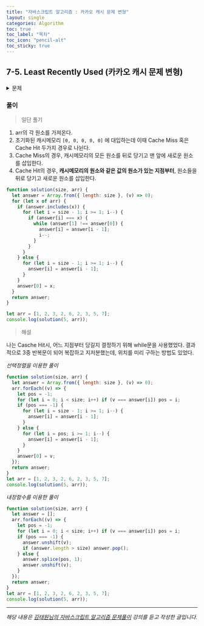 ```yaml
---
title: "자바스크립트 알고리즘 : 카카오 캐시 문제 변형"
layout: single
categories: Algorithm
toc: true
toc_label: "목차"
toc_icon: "pencil-alt"
toc_sticky: true
---
```


## 7-5. Least Recently Used (카카오 캐시 문제 변형)

<details>
<summary>문제</summary>
<div markdown="1">

_설명_
캐시메모리는 CPU와 주기억장치(DRAM) 사이의 고속의 임시 메모리로서 CPU가 처리할 작업
을 저장해 놓았다가 필요할 바로 사용해서 처리속도를 높이는 장치이다.
워낙 비싸고 용량이작아 효율적으로 사용해야 한다. 철수의 컴퓨터는 캐시메모리 사용 규칙이 LRU 알고리즘을 따른다.
LRU 알고리즘은 Least Recently Used 의 약자로 직역하자면 가장 최근에 사용되지 않은 것 정도의 의미를 가지고 있습니다.
캐시에서 작업을 제거할 때 가장 오랫동안 사용하지 않은 것을 제거하겠다는 알고리즘입니다.

만약 캐시의사이즈가5이고작업이 2 3 1 6 7 순으로저장되어있다면,
(맨 앞이 가장 최근에 쓰인 작업이고, 맨 뒤는 가장 오랫동안 쓰이지 않은 작업이다.)

1. Cache Miss : 해야할 작업이 캐시에 없는 상태로 위 상태에서 만약 새로운 작업인 5번 작
   업을 CPU가 사용한다면 Cache miss가 되고 모든 작업이 뒤로 밀리고 5번작업은 캐시의 맨앞에위치한다. 5 2 3 1 6 (7번작업은캐시에서삭제된다.)
2. Cache Hit : 해야할 작업이 캐시에 있는 상태로 위 상태에서 만약 3번 작업을 CPU가 사용한다면 Cache Hit가 되고, 63번 앞에 있는 5, 2번 작업은 한 칸 뒤로 밀리고, 3번이 맨 앞으로 위치하게 된다. 5 2 3 1 6 ---> 3 5 2 1 6

캐시의 크기가 주어지고, 캐시가 비어있는 상태에서 N개의 작업을 CPU가 차례로 처리한다면 N개의 작업을 처리한 후 캐시메모리의 상태를 가장 최근 사용된 작업부터 차례대로 출력하는 프로그램을 작성하세요.

_입력예제_

- 5, 9
- 123262357

_출력예제_

- 75326

_캐시 메모리 상태 변화_

- 10000
- 21000
- 32100
- 23100
- 62310
- 26310
- 32610
- 53261
- 75326

</div>
</details>

### 풀이

> 일단 풀기

1. arr의 각 원소를 가져온다.
2. 초기화된 캐시메모리 `[0, 0, 0, 0, 0]` 에 대입하는데 이때 Cache Miss 혹은 Cache Hit 두가지 경우로 나뉜다.
3. Cache Miss의 경우, 캐시메모리의 모든 원소를 뒤로 당기고 맨 앞에 새로운 원소를 삽입한다.
4. Cache Hit의 경우, **캐시메모리의 원소와 같은 값의 원소가 있는 지점부터**, 원소들을 뒤로 당기고 새로운 원소를 삽입한다.

```jsx
function solution(size, arr) {
  let answer = Array.from({ length: size }, (v) => 0);
  for (let x of arr) {
    if (answer.includes(x)) {
      for (let i = size - 1; i >= 1; i--) {
        if (answer[i] === x) {
          while (answer[1] !== answer[0]) {
            answer[i] = answer[i - 1];
            i--;
          }
        }
      }
    } else {
      for (let i = size - 1; i >= 1; i--) {
        answer[i] = answer[i - 1];
      }
    }
    answer[0] = x;
  }
  return answer;
}

let arr = [1, 2, 3, 2, 6, 2, 3, 5, 7];
console.log(solution(5, arr));
```

> 해설

나는 Casche Hit시, 어느 지점부터 당길지 결정하기 위해 while문을 사용했었다.
결과적으로 3중 반복문이 되어 복잡하고 지저분했는데, 위치를 미리 구하는 방법도 있었다.

_선택정렬을 이용한 풀이_

```jsx
function solution(size, arr) {
  let answer = Array.from({ length: size }, (v) => 0);
  arr.forEach((v) => {
    let pos = -1;
    for (let i = 0; i < size; i++) if (v === answer[i]) pos = i;
    if (pos === -1) {
      for (let i = size - 1; i >= 1; i--) {
        answer[i] = answer[i - 1];
      }
    } else {
      for (let i = pos; i >= 1; i--) {
        answer[i] = answer[i - 1];
      }
    }
    answer[0] = v;
  });
  return answer;
}
let arr = [1, 2, 3, 2, 6, 2, 3, 5, 7];
console.log(solution(5, arr));
```

_내장함수를 이용한 풀이_

```jsx
function solution(size, arr) {
  let answer = [];
  arr.forEach((v) => {
    let pos = -1;
    for (let i = 0; i < size; i++) if (v === answer[i]) pos = i;
    if (pos === -1) {
      answer.unshift(v);
      if (answer.length > size) answer.pop();
    } else {
      answer.splice(pos, 1);
      answer.unshift(v);
    }
  });
  return answer;
}
let arr = [1, 2, 3, 2, 6, 2, 3, 5, 7];
console.log(solution(5, arr));
```

---

_해당 내용은 [김태원님의 자바스크립트 알고리즘 문제풀이](https://www.inflearn.com/course/%EC%9E%90%EB%B0%94%EC%8A%A4%ED%81%AC%EB%A6%BD%ED%8A%B8-%EC%95%8C%EA%B3%A0%EB%A6%AC%EC%A6%98-%EB%AC%B8%EC%A0%9C%ED%92%80%EC%9D%B4/dashboard) 강의를 듣고 작성한 글입니다._
